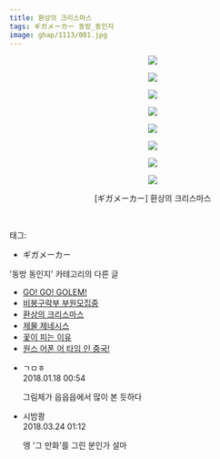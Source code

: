 ```yaml
---
title: 환상의 크리스마스
tags: ギガメーカー 동방_동인지
image: ghap/1113/001.jpg
---
```

<div class="article">
<p style="text-align: center; clear: none; float: none;"><img src="{{ site.nasurl }}/ghap/1113/001.jpg"/></p>
<p style="text-align: center; clear: none; float: none;"><img src="{{ site.nasurl }}/ghap/1113/002.jpg"/></p>
<p style="text-align: center; clear: none; float: none;"><img src="{{ site.nasurl }}/ghap/1113/003.jpg"/></p>
<p style="text-align: center; clear: none; float: none;"><img src="{{ site.nasurl }}/ghap/1113/004.jpg"/></p>
<p style="text-align: center; clear: none; float: none;"><img src="{{ site.nasurl }}/ghap/1113/005.jpg"/></p>
<p style="text-align: center; clear: none; float: none;"><img src="{{ site.nasurl }}/ghap/1113/006.jpg"/></p>
<p style="text-align: center; clear: none; float: none;"><img src="{{ site.nasurl }}/ghap/1113/007.jpg"/></p>
<p style="text-align: center; clear: none; float: none;"><img src="{{ site.nasurl }}/ghap/1113/008.jpg"/></p>
<p style="text-align: center; clear: none; float: none;">[ギガメーカー] 환상의 크리스마스</p>
<p><br/></p>
</div><div class="tagTrail">
<p>태그: </p>
<ul>
<li>ギガメーカー</li>
</ul>
</div><div class="another">
<p>'동방 동인지' 카테고리의 다른 글</p>
<ul>
<li><a href="/2016-07-26-ghap_1115">GO! GO! GOLEM!</a></li>
<li><a href="/2016-07-26-ghap_1114">비봉구락부 부원모집중</a></li>
<li><a href="/2016-07-26-ghap_1113">환상의 크리스마스</a></li>
<li><a href="/2016-07-26-ghap_1111">제물 제네시스</a></li>
<li><a href="/2016-07-26-ghap_1109">꽃이 피는 이유</a></li>
<li><a href="/2016-07-26-ghap_1108">원스 어폰 어 타임 인 중국!</a></li>
</ul>
</div><div class="cb_module cb_fluid">
<div class="cb_wrt cb_profile">
<div class="comment">
<ul>
<li class="cb_thumb_off" id="comment15176756">
<div class="cb_comment_area">
<div class="cb_info_area">
<div class="cb_section">
<span class="cb_nick_name">ㄱㅁㅎ</span>
</div>
<div class="cb_section">
<span class="cb_date">2018.01.18 00:54 </span>
</div>
</div>
<div class="cb_dsc_comment">
<p class="cb_dsc">
											그림체가 읍읍읍에서 많이 본 듯하다
										</p>
</div>
</div></li>
<li class="cb_thumb_off" id="comment15225631">
<div class="cb_comment_area">
<div class="cb_info_area">
<div class="cb_section">
<span class="cb_nick_name">시밤쾅</span>
</div>
<div class="cb_section">
<span class="cb_date">2018.03.24 01:12 </span>
</div>
</div>
<div class="cb_dsc_comment">
<p class="cb_dsc">
											엥 '그 만화'를 그린 분인가 설마
										</p>
</div>
</div></li>
</ul>
</div>
</div><!-- commentList close -->
</div>